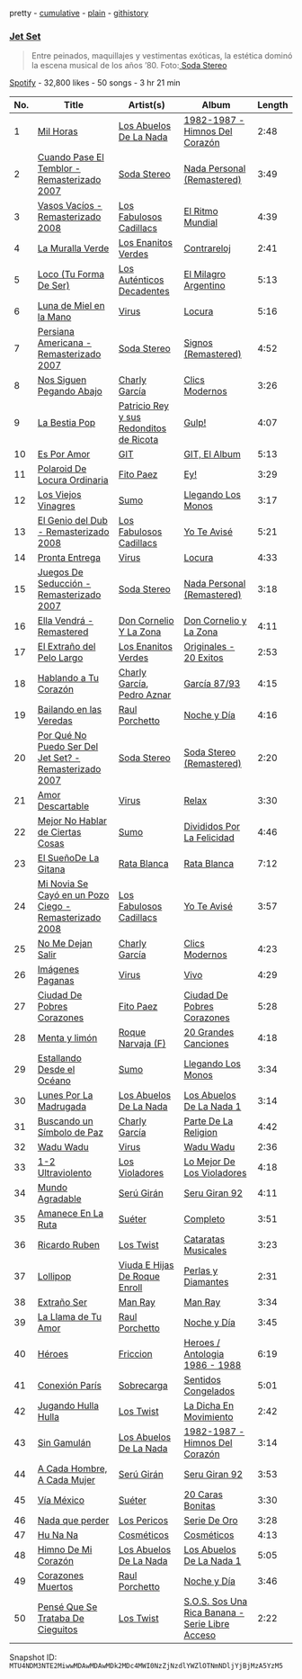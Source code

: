 pretty - [cumulative](/playlists/cumulative/37i9dQZF1DX42v3AOJvUpv.md) - [plain](/playlists/plain/37i9dQZF1DX42v3AOJvUpv) - [githistory](https://github.githistory.xyz/mackorone/spotify-playlist-archive/blob/main/playlists/plain/37i9dQZF1DX42v3AOJvUpv)

### [Jet Set](https://open.spotify.com/playlist/37i9dQZF1DX42v3AOJvUpv)

> Entre peinados, maquillajes y vestimentas exóticas, la estética dominó la escena musical de los años ’80\. Foto:<a href="spotify:user:spotify:playlist:37i9dQZF1DWThxX36B17XL"> Soda Stereo</a>

[Spotify](https://open.spotify.com/user/spotify) - 32,800 likes - 50 songs - 3 hr 21 min

| No. | Title | Artist(s) | Album | Length |
|---|---|---|---|---|
| 1 | [Mil Horas](https://open.spotify.com/track/7JEnT0uFWcwZqNZWv7hC9N) | [Los Abuelos De La Nada](https://open.spotify.com/artist/5R3NywPPOyhLfdvutgg0me) | [1982\-1987 \- Himnos Del Corazón](https://open.spotify.com/album/0DGCwJASSVCD2lJGyu0t9w) | 2:48 |
| 2 | [Cuando Pase El Temblor \- Remasterizado 2007](https://open.spotify.com/track/3uMYq07Kj5m564OQwdSCrD) | [Soda Stereo](https://open.spotify.com/artist/7An4yvF7hDYDolN4m5zKBp) | [Nada Personal \(Remastered\)](https://open.spotify.com/album/0hyq754QnaKHYpH32QnWqs) | 3:49 |
| 3 | [Vasos Vacíos \- Remasterizado 2008](https://open.spotify.com/track/198qSChSMQFuSimdeeY9gK) | [Los Fabulosos Cadillacs](https://open.spotify.com/artist/2FS22haX3FYbyOsUAkuYqZ) | [El Ritmo Mundial](https://open.spotify.com/album/4jrl8361FYPSK2gdEEKATh) | 4:39 |
| 4 | [La Muralla Verde](https://open.spotify.com/track/6OKhBvddAlWxxFnjbpilhu) | [Los Enanitos Verdes](https://open.spotify.com/artist/4TK1gDgb7QKoPFlzRrBRgR) | [Contrareloj](https://open.spotify.com/album/3e86fuFCEkoo3c2BESiLvd) | 2:41 |
| 5 | [Loco \(Tu Forma De Ser\)](https://open.spotify.com/track/3ydweVPwq9PCEVJ8WwqT6u) | [Los Auténticos Decadentes](https://open.spotify.com/artist/3HrbmsYpKjWH1lzhad7alj) | [El Milagro Argentino](https://open.spotify.com/album/2pqscM7JlS6XR6fk7Y8tVZ) | 5:13 |
| 6 | [Luna de Miel en la Mano](https://open.spotify.com/track/1qWLCuCnNcQVVzJm4pu7Zv) | [Virus](https://open.spotify.com/artist/0G7A5LzQAs2egiQl7hO5tV) | [Locura](https://open.spotify.com/album/5K3EGqntkI4To4TKtmIj2r) | 5:16 |
| 7 | [Persiana Americana \- Remasterizado 2007](https://open.spotify.com/track/71awpJoi5bqGMBrTkHDDoL) | [Soda Stereo](https://open.spotify.com/artist/7An4yvF7hDYDolN4m5zKBp) | [Signos \(Remastered\)](https://open.spotify.com/album/7s2lDvm4FwnWE5RXEoY8Gi) | 4:52 |
| 8 | [Nos Siguen Pegando Abajo](https://open.spotify.com/track/4VikOud5ZmdmHH6h7uQeDB) | [Charly García](https://open.spotify.com/artist/3jO7X5KupvwmWTHGtHgcgo) | [Clics Modernos](https://open.spotify.com/album/3OyBf97NOuJjhEpQHY920H) | 3:26 |
| 9 | [La Bestia Pop](https://open.spotify.com/track/5WeBnrDPyLhxruxVryHCkn) | [Patricio Rey y sus Redonditos de Ricota](https://open.spotify.com/artist/6byQKddO1b34lXC2ZEjehQ) | [Gulp!](https://open.spotify.com/album/5UATn22oJa1cBrnbnZ88eA) | 4:07 |
| 10 | [Es Por Amor](https://open.spotify.com/track/7cwtDwkH0PHHQmfbkZM8Ox) | [GIT](https://open.spotify.com/artist/21o0KNjooi1XjygW6V70NM) | [GIT, El Album](https://open.spotify.com/album/7Hg6EdwBShAdwAfUy4fFDN) | 5:13 |
| 11 | [Polaroid De Locura Ordinaria](https://open.spotify.com/track/0fAkoHmERNn6PuRqfK7411) | [Fito Paez](https://open.spotify.com/artist/1bZNv4q3OxYq7mmnLha7Tu) | [Ey!](https://open.spotify.com/album/1TscUipICOumgsnfvVqFS0) | 3:29 |
| 12 | [Los Viejos Vinagres](https://open.spotify.com/track/587HW7legSOEetkhw2RoO2) | [Sumo](https://open.spotify.com/artist/10AzTrYMPVVmpKoBP5bX9W) | [Llegando Los Monos](https://open.spotify.com/album/2kn0EF90FuahMHtPpwVsX4) | 3:17 |
| 13 | [El Genio del Dub \- Remasterizado 2008](https://open.spotify.com/track/3hWZ9vTXIEUffGVD73qIAb) | [Los Fabulosos Cadillacs](https://open.spotify.com/artist/2FS22haX3FYbyOsUAkuYqZ) | [Yo Te Avisé](https://open.spotify.com/album/2DJSgXqWhU2iJT2hPP2HCu) | 5:21 |
| 14 | [Pronta Entrega](https://open.spotify.com/track/4UXE0ZLGIoLUOFqTECzoQe) | [Virus](https://open.spotify.com/artist/0G7A5LzQAs2egiQl7hO5tV) | [Locura](https://open.spotify.com/album/5K3EGqntkI4To4TKtmIj2r) | 4:33 |
| 15 | [Juegos De Seducción \- Remasterizado 2007](https://open.spotify.com/track/39YibHWQJLIgjQ0xWKlq6t) | [Soda Stereo](https://open.spotify.com/artist/7An4yvF7hDYDolN4m5zKBp) | [Nada Personal \(Remastered\)](https://open.spotify.com/album/0hyq754QnaKHYpH32QnWqs) | 3:18 |
| 16 | [Ella Vendrá \- Remastered](https://open.spotify.com/track/7Gl2RyA6Vn4KdgpacprbUg) | [Don Cornelio Y La Zona](https://open.spotify.com/artist/1wELOF6Lb5TckxS5EiiQZe) | [Don Cornelio y La Zona](https://open.spotify.com/album/0mgoxCZiBu6HPvv9Dk4wNz) | 4:11 |
| 17 | [El Extraño del Pelo Largo](https://open.spotify.com/track/4BlMZN5TUA3O1NbtnMZOEh) | [Los Enanitos Verdes](https://open.spotify.com/artist/4TK1gDgb7QKoPFlzRrBRgR) | [Originales \- 20 Exitos](https://open.spotify.com/album/3AWurTYrtIfp7HwHg48DxV) | 2:53 |
| 18 | [Hablando a Tu Corazón](https://open.spotify.com/track/3k9dGCm2R2Y70e87aMHYC3) | [Charly García](https://open.spotify.com/artist/3jO7X5KupvwmWTHGtHgcgo), [Pedro Aznar](https://open.spotify.com/artist/2FFrhWZS9vJsh2UvxYPRr6) | [García 87/93](https://open.spotify.com/album/7yNFDuCsXe2P0DSenIMKxk) | 4:15 |
| 19 | [Bailando en las Veredas](https://open.spotify.com/track/2q4WF7KqM5yvVoQNCyHHZd) | [Raul Porchetto](https://open.spotify.com/artist/3WoxTj3fh8I58MpnwZyYyL) | [Noche y Día](https://open.spotify.com/album/0FWccOOClD62jDsDvqj6Gl) | 4:16 |
| 20 | [Por Qué No Puedo Ser Del Jet Set? \- Remasterizado 2007](https://open.spotify.com/track/2JD91cpdSGoNh9K50GmByg) | [Soda Stereo](https://open.spotify.com/artist/7An4yvF7hDYDolN4m5zKBp) | [Soda Stereo \(Remastered\)](https://open.spotify.com/album/3i4nU0OIi7gMmXDEhG9ZRt) | 2:20 |
| 21 | [Amor Descartable](https://open.spotify.com/track/46lIx69EL4rkLtlfqoomyw) | [Virus](https://open.spotify.com/artist/0G7A5LzQAs2egiQl7hO5tV) | [Relax](https://open.spotify.com/album/3JpFR1SeMvppqhUiXSsvT3) | 3:30 |
| 22 | [Mejor No Hablar de Ciertas Cosas](https://open.spotify.com/track/0FHpUs8anxUWl3pMXMhmXj) | [Sumo](https://open.spotify.com/artist/10AzTrYMPVVmpKoBP5bX9W) | [Divididos Por La Felicidad](https://open.spotify.com/album/0iMPnRq7PL82Zrah0gTQBR) | 4:46 |
| 23 | [El SueñoDe La Gitana](https://open.spotify.com/track/0jeONCVcTJdM3cT50MUSMm) | [Rata Blanca](https://open.spotify.com/artist/632M26jlmnCrL8CqD5i7Kd) | [Rata Blanca](https://open.spotify.com/album/19wA8bZa5CGUISYVPgM3kF) | 7:12 |
| 24 | [Mi Novia Se Cayó en un Pozo Ciego \- Remasterizado 2008](https://open.spotify.com/track/38inVmG6skP7NI1CkyVZ7s) | [Los Fabulosos Cadillacs](https://open.spotify.com/artist/2FS22haX3FYbyOsUAkuYqZ) | [Yo Te Avisé](https://open.spotify.com/album/2DJSgXqWhU2iJT2hPP2HCu) | 3:57 |
| 25 | [No Me Dejan Salir](https://open.spotify.com/track/6P6rudfmKr7FyArdyEs0Mk) | [Charly García](https://open.spotify.com/artist/3jO7X5KupvwmWTHGtHgcgo) | [Clics Modernos](https://open.spotify.com/album/3OyBf97NOuJjhEpQHY920H) | 4:23 |
| 26 | [Imágenes Paganas](https://open.spotify.com/track/6hiXQhwO98tEbNNbWtNS1Y) | [Virus](https://open.spotify.com/artist/0G7A5LzQAs2egiQl7hO5tV) | [Vivo](https://open.spotify.com/album/7byqd7hsiFnu2cd4LQPlBm) | 4:29 |
| 27 | [Ciudad De Pobres Corazones](https://open.spotify.com/track/1PSsStvZmJsU3CiJg8hRAx) | [Fito Paez](https://open.spotify.com/artist/1bZNv4q3OxYq7mmnLha7Tu) | [Ciudad De Pobres Corazones](https://open.spotify.com/album/4GGCNfkWRUgyu6UjstHlJj) | 5:28 |
| 28 | [Menta y limón](https://open.spotify.com/track/6mFdDYmOzdE7suUpYi23Ie) | [Roque Narvaja \(F\)](https://open.spotify.com/artist/3zDNMwCfVORx1xwo6DGBlp) | [20 Grandes Canciones](https://open.spotify.com/album/0mdIXKbQrc2PlxyadOVO9o) | 4:18 |
| 29 | [Estallando Desde el Océano](https://open.spotify.com/track/7379uubtjZDDT6Phsj4nhj) | [Sumo](https://open.spotify.com/artist/10AzTrYMPVVmpKoBP5bX9W) | [Llegando Los Monos](https://open.spotify.com/album/2kn0EF90FuahMHtPpwVsX4) | 3:34 |
| 30 | [Lunes Por La Madrugada](https://open.spotify.com/track/0F9DOXIFk0rJW9AmDkUuSz) | [Los Abuelos De La Nada](https://open.spotify.com/artist/5R3NywPPOyhLfdvutgg0me) | [Los Abuelos De La Nada 1](https://open.spotify.com/album/2SoFsWPQgW2rSGiBmn1GMI) | 3:14 |
| 31 | [Buscando un Símbolo de Paz](https://open.spotify.com/track/1pLQZ6MwbYaLqzJT3imTBU) | [Charly García](https://open.spotify.com/artist/3jO7X5KupvwmWTHGtHgcgo) | [Parte De La Religion](https://open.spotify.com/album/4MrFVzdNEgxfZbJyC2RQt9) | 4:42 |
| 32 | [Wadu Wadu](https://open.spotify.com/track/76ibxRco0AGhgavIY4zSRh) | [Virus](https://open.spotify.com/artist/0G7A5LzQAs2egiQl7hO5tV) | [Wadu Wadu](https://open.spotify.com/album/54YcSxxN3pAX3HZtNclEsU) | 2:36 |
| 33 | [1\-2 Ultraviolento](https://open.spotify.com/track/3ZFfwUQxXspg5hhJXyFR8J) | [Los Violadores](https://open.spotify.com/artist/4EkrhlCS2DbFxvC3Uhq6p2) | [Lo Mejor De Los Violadores](https://open.spotify.com/album/5mabtHYSp09PBdcIvTut7i) | 4:18 |
| 34 | [Mundo Agradable](https://open.spotify.com/track/1zMSZbxk4dDAHxBS5V07KT) | [Serú Girán](https://open.spotify.com/artist/6CrQKZeuSKNYgrE7PeYqJ1) | [Seru Giran 92](https://open.spotify.com/album/2RpzZJ2bn9gEtHzLsTejT4) | 4:11 |
| 35 | [Amanece En La Ruta](https://open.spotify.com/track/29UOHJBpXY1L1QiWaZLY8o) | [Suéter](https://open.spotify.com/artist/6YbPwijYI1KH2v4aPzAORT) | [Completo](https://open.spotify.com/album/1kzbderno6TMQbGXYGLbtx) | 3:51 |
| 36 | [Ricardo Ruben](https://open.spotify.com/track/5cVj2BJzyg29FstVdSDaGS) | [Los Twist](https://open.spotify.com/artist/5m0J5lv69wHuzD3Fvb50tn) | [Cataratas Musicales](https://open.spotify.com/album/2f3g5aLQ7f02ZhMZniS7oq) | 3:23 |
| 37 | [Lollipop](https://open.spotify.com/track/6sCc07DOnWLnivJXaYvt6A) | [Viuda E Hijas De Roque Enroll](https://open.spotify.com/artist/5X7IiXMVREXSohJkJEwdef) | [Perlas y Diamantes](https://open.spotify.com/album/7kO9imSCx60PuvubbTMDgt) | 2:31 |
| 38 | [Extraño Ser](https://open.spotify.com/track/2P2eKFKQxDQcidLcZik3kq) | [Man Ray](https://open.spotify.com/artist/6m2iYPwsqzgxxIPhWDPjvm) | [Man Ray](https://open.spotify.com/album/3DbogDWbVBtPTcRpJzwsYX) | 3:34 |
| 39 | [La Llama de Tu Amor](https://open.spotify.com/track/4UzckxebrukyreeLZGw6z9) | [Raul Porchetto](https://open.spotify.com/artist/3WoxTj3fh8I58MpnwZyYyL) | [Noche y Día](https://open.spotify.com/album/0FWccOOClD62jDsDvqj6Gl) | 3:45 |
| 40 | [Héroes](https://open.spotify.com/track/0tj6CJdNcyU7L8hc61KXAE) | [Friccion](https://open.spotify.com/artist/5MoGn6jc9GHCMiWzccjWRD) | [Heroes / Antologia 1986 \- 1988](https://open.spotify.com/album/5hTIPpvzJIy2Os07sMSWP5) | 6:19 |
| 41 | [Conexión París](https://open.spotify.com/track/24X9r3zeRgB4VTLz75TRw9) | [Sobrecarga](https://open.spotify.com/artist/49UpIRD1s5bMEhbYYTnqUD) | [Sentidos Congelados](https://open.spotify.com/album/0wXerl0nWKYZYAaMj18oVQ) | 5:01 |
| 42 | [Jugando Hulla Hulla](https://open.spotify.com/track/2cJ3haVTlqsA94NUD9Zmo2) | [Los Twist](https://open.spotify.com/artist/5m0J5lv69wHuzD3Fvb50tn) | [La Dicha En Movimiento](https://open.spotify.com/album/0JHPihaWP6y9O28ILSY8Jo) | 2:42 |
| 43 | [Sin Gamulán](https://open.spotify.com/track/3UrNJH307Ij2jarZxijcbc) | [Los Abuelos De La Nada](https://open.spotify.com/artist/5R3NywPPOyhLfdvutgg0me) | [1982\-1987 \- Himnos Del Corazón](https://open.spotify.com/album/0DGCwJASSVCD2lJGyu0t9w) | 3:14 |
| 44 | [A Cada Hombre, A Cada Mujer](https://open.spotify.com/track/15YgfiMf7ArHQOLQ1fZEEC) | [Serú Girán](https://open.spotify.com/artist/6CrQKZeuSKNYgrE7PeYqJ1) | [Seru Giran 92](https://open.spotify.com/album/2RpzZJ2bn9gEtHzLsTejT4) | 3:53 |
| 45 | [Vía México](https://open.spotify.com/track/2F1vbTtyEC531VQhqh2LlK) | [Suéter](https://open.spotify.com/artist/6YbPwijYI1KH2v4aPzAORT) | [20 Caras Bonitas](https://open.spotify.com/album/7jNFPw0fZoJVM4DoOfi8Lg) | 3:30 |
| 46 | [Nada que perder](https://open.spotify.com/track/67RABWmvqhxgRt2shdCOrr) | [Los Pericos](https://open.spotify.com/artist/7FnZWGw9lwOr7WzieTKEPR) | [Serie De Oro](https://open.spotify.com/album/1SdOnqeKXxOKAU6rVbS0z5) | 3:28 |
| 47 | [Hu Na Na](https://open.spotify.com/track/6lwE6EKCkENIGvSgcu0s69) | [Cosméticos](https://open.spotify.com/artist/4YlmyiU4Olst2QprHp6kon) | [Cosméticos](https://open.spotify.com/album/3Ki7ckiDv5Zap63EzE9Rgm) | 4:13 |
| 48 | [Himno De Mi Corazón](https://open.spotify.com/track/0Y7Fr8AG39QyLQ3TAb8uoX) | [Los Abuelos De La Nada](https://open.spotify.com/artist/5R3NywPPOyhLfdvutgg0me) | [Los Abuelos De La Nada 1](https://open.spotify.com/album/2SoFsWPQgW2rSGiBmn1GMI) | 5:05 |
| 49 | [Corazones Muertos](https://open.spotify.com/track/4UgtuMtQBOHTSJktZgwQvV) | [Raul Porchetto](https://open.spotify.com/artist/3WoxTj3fh8I58MpnwZyYyL) | [Noche y Día](https://open.spotify.com/album/0FWccOOClD62jDsDvqj6Gl) | 3:46 |
| 50 | [Pensé Que Se Trataba De Cieguitos](https://open.spotify.com/track/4gj3E6oY45dzFsZpUA9Dnn) | [Los Twist](https://open.spotify.com/artist/5m0J5lv69wHuzD3Fvb50tn) | [S.O.S\. Sos Una Rica Banana \- Serie Libre Acceso](https://open.spotify.com/album/0qTnzXJEpAq4vE8EfQadWO) | 2:22 |

Snapshot ID: `MTU4NDM3NTE2MiwwMDAwMDAwMDk2MDc4MWI0NzZjNzdlYWZlOTNmNDljYjBjMzA5YzM5`
